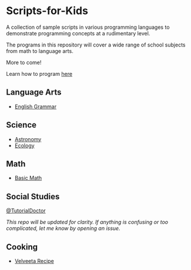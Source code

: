 # Scripts-for-Kids
A collection of sample scripts in various programming languages to demonstrate programming concepts at a rudimentary level.

The programs in this repository will cover a wide range of school subjects from math to language arts. 

More to come!

Learn how to program [here](https://github.com/TutorialDoctor/Software_Development)

## Language Arts
- [English Grammar](https://github.com/TutorialDoctor/Scripts-for-Kids/blob/master/Python/english_grammar.py)

## Science
- [Astronomy](https://github.com/TutorialDoctor/Scripts-for-Kids/blob/master/Python/astronomy.py)
- [Ecology](https://github.com/TutorialDoctor/Scripts-for-Kids/blob/master/Python/ecology.py)

## Math
- [Basic Math](https://github.com/TutorialDoctor/Scripts-for-Kids/blob/master/Python/math_basic.py)

## Social Studies

[@TutorialDoctor](https://twitter.com/TutorialDoctor)

*This repo will be updated for clarity. If anything is confusing or too complicated, let me know by opening an issue.*

## Cooking
- [Velveeta Recipe](https://github.com/TutorialDoctor/Scripts-for-Kids/blob/master/Python/velveeta.py)

